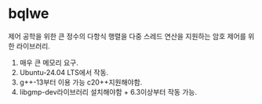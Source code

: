 # bqlwe
제어 공학을 위한 큰 정수의 다항식 행렬을 다중 스레드 연산을 지원하는 암호 제어를 위한 라이브러리.

1. 매우 큰 메모리 요구.
2. Ubuntu-24.04 LTS에서 작동.
3. g++-13부터 이용 가능 c20++지원해야함.
4. libgmp-dev라이브러리 설치해야함 + 6.3이상부터 작동 가능.
